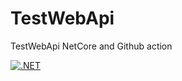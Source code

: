 # TestWebApi
TestWebApi NetCore and Github action

[![.NET](https://github.com/SanKumSan/TestWebApi/actions/workflows/dotnet-basic.yml/badge.svg)](https://github.com/SanKumSan/TestWebApi/actions/workflows/dotnet-basic.yml)
